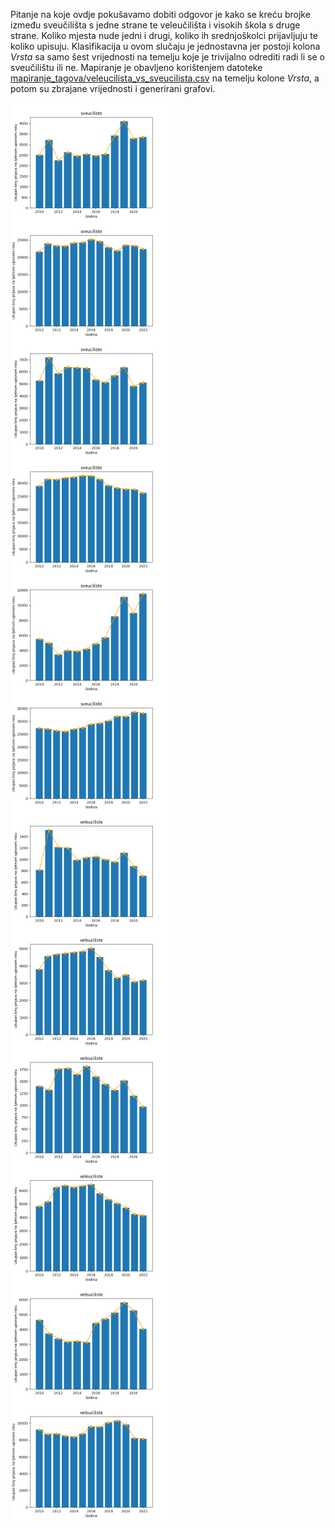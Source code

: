 Pitanje na koje ovdje pokušavamo dobiti odgovor je kako se kreću brojke između sveučilišta s jedne strane te veleučilišta i visokih škola s druge strane. Koliko mjesta nude jedni i drugi, koliko ih srednjoškolci prijavljuju te koliko upisuju. Klasifikacija u ovom slučaju je jednostavna jer postoji kolona _Vrsta_ sa samo šest vrijednosti na temelju koje je trivijalno odrediti radi li se o sveučilištu ili ne. Mapiranje je obavljeno korištenjem datoteke [mapiranje_tagova/veleucilista_vs_sveucilista.csv](mapiranje_tagova/veleucilista_vs_sveucilista.csv) na temelju kolone _Vrsta_, a potom su zbrajane vrijednosti i generirani grafovi.

<img src="/rezultati/slike/sveucilista_vs_veleucilista/sveuciliste_ostvarilo_pravo-jesen-2010-2022.png" width="50%" align="center" alt="" />

<img src="/rezultati/slike/sveucilista_vs_veleucilista/sveuciliste_ostvarilo_pravo-ljeto-2010-2022.png" width="50%" align="center" alt="" />

<img src="/rezultati/slike/sveucilista_vs_veleucilista/sveuciliste_prvi_izbor-jesen-2010-2022.png" width="50%" align="center" alt="" />

<img src="/rezultati/slike/sveucilista_vs_veleucilista/sveuciliste_prvi_izbor-ljeto-2010-2022.png" width="50%" align="center" alt="" />

<img src="/rezultati/slike/sveucilista_vs_veleucilista/sveuciliste_raspolozivo_mjesta-jesen-2010-2022.png" width="50%" align="center" alt="" />

<img src="/rezultati/slike/sveucilista_vs_veleucilista/sveuciliste_raspolozivo_mjesta-ljeto-2010-2022.png" width="50%" align="center" alt="" />

<img src="/rezultati/slike/sveucilista_vs_veleucilista/veleuciliste_ostvarilo_pravo-jesen-2010-2022.png" width="50%" align="center" alt="" />

<img src="/rezultati/slike/sveucilista_vs_veleucilista/veleuciliste_ostvarilo_pravo-ljeto-2010-2022.png" width="50%" align="center" alt="" />

<img src="/rezultati/slike/sveucilista_vs_veleucilista/veleuciliste_prvi_izbor-jesen-2010-2022.png" width="50%" align="center" alt="" />

<img src="/rezultati/slike/sveucilista_vs_veleucilista/veleuciliste_prvi_izbor-ljeto-2010-2022.png" width="50%" align="center" alt="" />

<img src="/rezultati/slike/sveucilista_vs_veleucilista/veleuciliste_raspolozivo_mjesta-jesen-2010-2022.png" width="50%" align="center" alt="" />

<img src="/rezultati/slike/sveucilista_vs_veleucilista/veleuciliste_raspolozivo_mjesta-ljeto-2010-2022.png" width="50%" align="center" alt="" />

